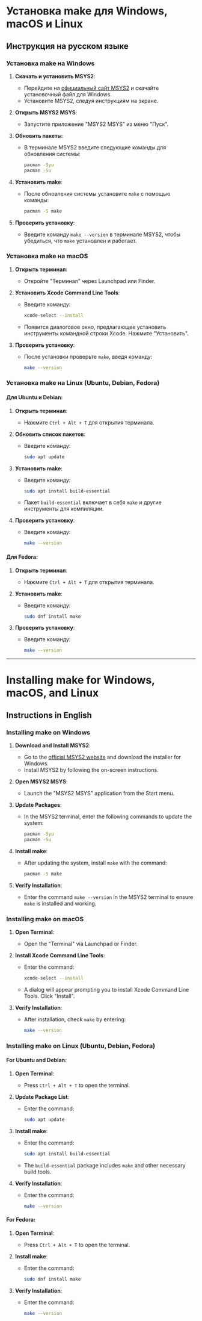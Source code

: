 # Установка make для Windows, macOS и Linux

## Инструкция на русском языке

### Установка make на Windows

1. **Скачать и установить MSYS2**:
    - Перейдите на [официальный сайт MSYS2](https://www.msys2.org/) и скачайте установочный файл для Windows.
    - Установите MSYS2, следуя инструкциям на экране.

2. **Открыть MSYS2 MSYS**:
    - Запустите приложение "MSYS2 MSYS" из меню "Пуск".

3. **Обновить пакеты**:
    - В терминале MSYS2 введите следующие команды для обновления системы:
      ```sh
      pacman -Syu
      pacman -Su
      ```

4. **Установить make**:
    - После обновления системы установите `make` с помощью команды:
      ```sh
      pacman -S make
      ```

5. **Проверить установку**:
    - Введите команду `make --version` в терминале MSYS2, чтобы убедиться, что `make` установлен и работает.

### Установка make на macOS

1. **Открыть терминал**:
    - Откройте "Терминал" через Launchpad или Finder.

2. **Установить Xcode Command Line Tools**:
    - Введите команду:
      ```sh
      xcode-select --install
      ```
    - Появится диалоговое окно, предлагающее установить инструменты командной строки Xcode. Нажмите "Установить".

3. **Проверить установку**:
    - После установки проверьте `make`, введя команду:
      ```sh
      make --version
      ```

### Установка make на Linux (Ubuntu, Debian, Fedora)

#### Для Ubuntu и Debian:

1. **Открыть терминал**:
    - Нажмите `Ctrl + Alt + T` для открытия терминала.

2. **Обновить список пакетов**:
    - Введите команду:
      ```sh
      sudo apt update
      ```

3. **Установить make**:
    - Введите команду:
      ```sh
      sudo apt install build-essential
      ```
    - Пакет `build-essential` включает в себя `make` и другие инструменты для компиляции.

4. **Проверить установку**:
    - Введите команду:
      ```sh
      make --version
      ```

#### Для Fedora:

1. **Открыть терминал**:
    - Нажмите `Ctrl + Alt + T` для открытия терминала.

2. **Установить make**:
    - Введите команду:
      ```sh
      sudo dnf install make
      ```

3. **Проверить установку**:
    - Введите команду:
      ```sh
      make --version
      ```

---

# Installing make for Windows, macOS, and Linux

## Instructions in English

### Installing make on Windows

1. **Download and Install MSYS2**:
    - Go to the [official MSYS2 website](https://www.msys2.org/) and download the installer for Windows.
    - Install MSYS2 by following the on-screen instructions.

2. **Open MSYS2 MSYS**:
    - Launch the "MSYS2 MSYS" application from the Start menu.

3. **Update Packages**:
    - In the MSYS2 terminal, enter the following commands to update the system:
      ```sh
      pacman -Syu
      pacman -Su
      ```

4. **Install make**:
    - After updating the system, install `make` with the command:
      ```sh
      pacman -S make
      ```

5. **Verify Installation**:
    - Enter the command `make --version` in the MSYS2 terminal to ensure `make` is installed and working.

### Installing make on macOS

1. **Open Terminal**:
    - Open the "Terminal" via Launchpad or Finder.

2. **Install Xcode Command Line Tools**:
    - Enter the command:
      ```sh
      xcode-select --install
      ```
    - A dialog will appear prompting you to install Xcode Command Line Tools. Click "Install".

3. **Verify Installation**:
    - After installation, check `make` by entering:
      ```sh
      make --version
      ```

### Installing make on Linux (Ubuntu, Debian, Fedora)

#### For Ubuntu and Debian:

1. **Open Terminal**:
    - Press `Ctrl + Alt + T` to open the terminal.

2. **Update Package List**:
    - Enter the command:
      ```sh
      sudo apt update
      ```

3. **Install make**:
    - Enter the command:
      ```sh
      sudo apt install build-essential
      ```
    - The `build-essential` package includes `make` and other necessary build tools.

4. **Verify Installation**:
    - Enter the command:
      ```sh
      make --version
      ```

#### For Fedora:

1. **Open Terminal**:
    - Press `Ctrl + Alt + T` to open the terminal.

2. **Install make**:
    - Enter the command:
      ```sh
      sudo dnf install make
      ```

3. **Verify Installation**:
    - Enter the command:
      ```sh
      make --version
      ```